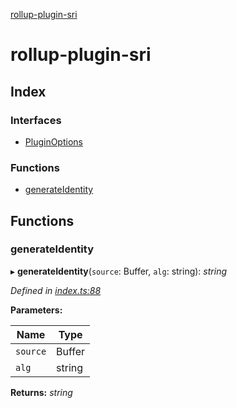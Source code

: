 [rollup-plugin-sri](README.md)

# rollup-plugin-sri

## Index

### Interfaces

* [PluginOptions](interfaces/pluginoptions.md)

### Functions

* [generateIdentity](README.md#generateidentity)

## Functions

###  generateIdentity

▸ **generateIdentity**(`source`: Buffer, `alg`: string): *string*

*Defined in [index.ts:88](https://github.com/JonasKruckenberg/rollup-plugin-sri/blob/4f07722/index.ts#L88)*

**Parameters:**

Name | Type |
------ | ------ |
`source` | Buffer |
`alg` | string |

**Returns:** *string*
